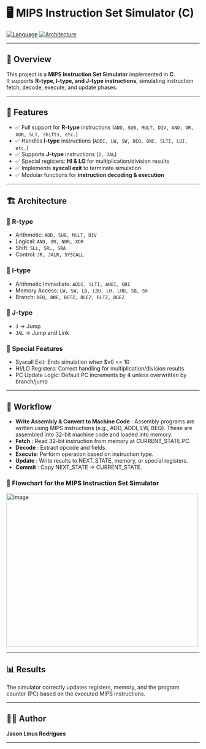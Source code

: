 # 🖥️ MIPS Instruction Set Simulator (C)

[![Language](https://img.shields.io/badge/Language-C-blue.svg)](https://en.wikipedia.org/wiki/C_(programming_language))
[![Architecture](https://img.shields.io/badge/Architecture-MIPS-green.svg)](https://en.wikipedia.org/wiki/MIPS_architecture)

---

## 📌 Overview
This project is a **MIPS Instruction Set Simulator** implemented in **C**.  
It supports **R-type, I-type, and J-type instructions**, simulating instruction fetch, decode, execute, and update phases.  

---

## 🚀 Features
- ✅ Full support for **R-type** instructions (`ADD, SUB, MULT, DIV, AND, OR, XOR, SLT, shifts, etc.`)  
- ✅ Handles **I-type** instructions (`ADDI, LW, SW, BEQ, BNE, SLTI, LUI, etc.`)  
- ✅ Supports **J-type** instructions (`J, JAL`)  
- ✅ Special registers: **HI & LO** for multiplication/division results  
- ✅ Implements **syscall exit** to terminate simulation  
- ✅ Modular functions for **instruction decoding & execution**  

---

## 🏗️ Architecture
### 🔹 R-type
- Arithmetic: `ADD, SUB, MULT, DIV`  
- Logical: `AND, OR, NOR, XOR`  
- Shift: `SLL, SRL, SRA`  
- Control: `JR, JALR, SYSCALL`  

### 🔹 I-type
- Arithmetic Immediate: `ADDI, SLTI, ANDI, ORI`  
- Memory Access: `LW, SW, LB, LBU, LH, LHU, SB, SH`  
- Branch: `BEQ, BNE, BGTZ, BLEZ, BLTZ, BGEZ`  

### 🔹 J-type
- `J` → Jump  
- `JAL` → Jump and Link  

### 🔹 Special Features
- Syscall Exit: Ends simulation when $v0 == 10
- HI/LO Registers: Correct handling for multiplication/division results
- PC Update Logic: Default PC increments by 4 unless overwritten by branch/jump

---
## 🧪 Workflow
- **Write Assembly & Convert to Machine Code** :
  Assembly programs are written using MIPS instructions (e.g., ADD, ADDI, LW, BEQ).
  These are assembled into 32-bit machine code and loaded into memory.
- **Fetch**  : Read 32-bit instruction from memory at CURRENT_STATE.PC.
- **Decode** : Extract opcode and fields.
- **Execute**: Perform operation based on instruction type.
- **Update** : Write results to NEXT_STATE, memory, or special registers.
- **Commit** : Copy NEXT_STATE → CURRENT_STATE.

### 🧪 Flowchart for the MIPS Instruction Set Simulator
 <img width="500" height="400" alt="image" src="https://github.com/user-attachments/assets/2ca3af57-1a36-413c-b236-37052d8d84db" />

---

## 📊 Results
The simulator correctly updates registers, memory, and the program counter (PC) based on the executed MIPS instructions.

---

## 👨‍💻 Author
**Jason Linus Rodrigues**


---
